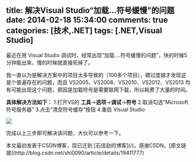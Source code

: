title: 解决Visual Studio“加载...符号缓慢”的问题
date: 2014-02-18 15:34:00
comments: true
categories: [技术,.NET]
tags: [.NET,Visual Studio] 
---

最近在用 Visual Studio 调试时，经常出现“加载....符号缓慢的问题”，快的时候5分钟能出来，慢的时候就直接死掉了。

我一直以为是解决方案中的项目太多导致的（100多个项目），嫖过度娘才发现这是个普遍存在的问题，而且 VS2005、VS2008、VS2010、VS2012、VS2013 均有可能出现这个问题，原因是加载符号是需要联网下载，所以耗费了大量的时间。

**具体解决方法如下：**
1.打开VS的 **工具**->**选项**->**调试**->**符号**
2.取消勾选“Microsoft符号服务器”
3.点击“清空符号缓存”按钮
4.重启 Visual Studio

![](http://qn.shisb.com/blog/donet-visual-studio-problem/1.jpg)

完成以上三步即可解决该问题，大伙可以参考一下。

<!-- more --> 

<div class="article-statement">
本文最初发表于CSDN博客，现已迁到 [石佳劼的博客](/)，感谢CSDN。[原文链接](http://blog.csdn.net/shi0090/article/details/19411777)
</div>